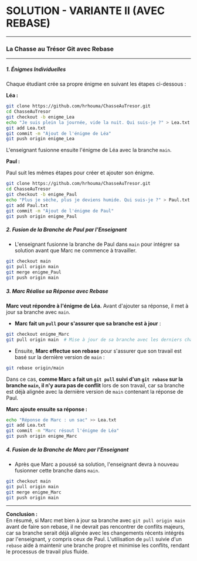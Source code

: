 # SOLUTION - VARIANTE II (AVEC REBASE)

---

### La Chasse au Trésor Git avec Rebase

----


##### 1. Énigmes Individuelles

Chaque étudiant crée sa propre énigme en suivant les étapes ci-dessous :

**Léa :**

```bash
git clone https://github.com/hrhouma/ChasseAuTresor.git
cd ChasseAuTresor
git checkout -b enigme_Lea
echo "Je suis plein la journée, vide la nuit. Qui suis-je ?" > Lea.txt
git add Lea.txt
git commit -m "Ajout de l'énigme de Léa"
git push origin enigme_Lea
```

L'enseignant fusionne ensuite l'énigme de Léa avec la branche `main`.

**Paul :**

Paul suit les mêmes étapes pour créer et ajouter son énigme.

```bash
git clone https://github.com/hrhouma/ChasseAuTresor.git
cd ChasseAuTresor
git checkout -b enigme_Paul
echo "Plus je sèche, plus je deviens humide. Qui suis-je ?" > Paul.txt
git add Paul.txt
git commit -m "Ajout de l'énigme de Paul"
git push origin enigme_Paul
```

##### 2. Fusion de la Branche de Paul par l'Enseignant

- L'enseignant fusionne la branche de Paul dans `main` pour intégrer sa solution avant que Marc ne commence à travailler.

```bash
git checkout main
git pull origin main
git merge enigme_Paul
git push origin main
```

##### 3. Marc Réalise sa Réponse avec Rebase

**Marc veut répondre à l'énigme de Léa.** Avant d'ajouter sa réponse, il met à jour sa branche avec `main`.

- **Marc fait un `pull` pour s'assurer que sa branche est à jour** :

```bash
git checkout enigme_Marc
git pull origin main  # Mise à jour de sa branche avec les derniers changements de main
```

- Ensuite, **Marc effectue son rebase** pour s'assurer que son travail est basé sur la dernière version de `main` :

```bash
git rebase origin/main
```

Dans ce cas, **comme Marc a fait un `git pull` suivi d'un `git rebase` sur la branche `main`, il n'y aura pas de conflit** lors de son travail, car sa branche est déjà alignée avec la dernière version de `main` contenant la réponse de Paul.

**Marc ajoute ensuite sa réponse :**

```bash
echo "Réponse de Marc : un sac" >> Lea.txt
git add Lea.txt
git commit -m "Marc résout l'énigme de Léa"
git push origin enigme_Marc
```

##### 4. Fusion de la Branche de Marc par l'Enseignant

- Après que Marc a poussé sa solution, l'enseignant devra à nouveau fusionner cette branche dans `main`.

```bash
git checkout main
git pull origin main
git merge enigme_Marc
git push origin main
```

---

**Conclusion :**  
En résumé, si Marc met bien à jour sa branche avec `git pull origin main` avant de faire son rebase, il ne devrait pas rencontrer de conflits majeurs, car sa branche serait déjà alignée avec les changements récents intégrés par l'enseignant, y compris ceux de Paul. L'utilisation de `pull` suivie d'un `rebase` aide à maintenir une branche propre et minimise les conflits, rendant le processus de travail plus fluide.
